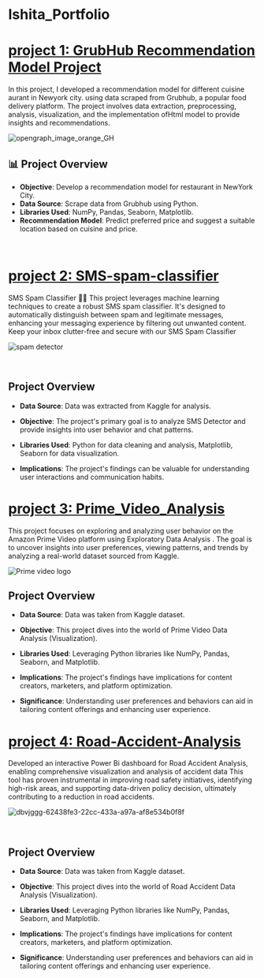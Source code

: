 # Ishita_Portfolio

# [project 1: GrubHub Recommendation Model Project](https://github.com/ishita-goyal-019/Grubhub_Recommendtion_Model)

In this project, I developed a recommendation model for different cuisine aurant in Newyork city.
using data scraped from Grubhub, a popular food delivery platform. The project involves data extraction, preprocessing, analysis, 
visualization, and the implementation ofHtml model to provide insights and recommendations.

![opengraph_image_orange_GH](https://github.com/ishita-goyal-019/Grubhub_Recommendtion_Model/assets/145800141/ad6424b3-a52e-459f-a4d2-8c33746676cf%20spaces.png)

## 📊 Project Overview

- **Objective**: Develop a recommendation model for restaurant in NewYork City.
- **Data Source**: Scrape data from Grubhub using Python.
- **Libraries Used**: NumPy, Pandas, Seaborn, Matplotlib.
- **Recommendation Model**: Predict preferred price and suggest a suitable location based on cuisine and price.

<br>

# [project 2: SMS-spam-classifier](https://github.com/ishita-goyal-019/SMS-spam-classifier)

SMS Spam Classifier 📱🚫 This project leverages machine learning techniques to create a robust SMS spam classifier. It's designed to automatically distinguish between spam and legitimate messages, enhancing your messaging experience by filtering out unwanted content. Keep your inbox clutter-free and secure with our SMS Spam Classifier

![spam detector](https://github.com/ishita-goyal-019/SMS-spam-classifier/assets/145800141/b7775b3b-533d-44c2-90b4-0035b2eab436)

<br>

## Project Overview

- **Data Source**: Data was extracted from Kaggle for analysis.

- **Objective**: The project's primary goal is to analyze SMS Detector and provide insights into user behavior and chat patterns.

- **Libraries Used**: Python for data cleaning and analysis, Matplotlib, Seaborn for data visualization.

- **Implications**: The project's findings can be valuable for understanding user interactions and communication habits.

# [project 3: Prime_Video_Analysis](https://github.com/ishita-goyal-019/Prime_Video_Analysis)

This project focuses on exploring and analyzing user behavior on the Amazon Prime Video platform using Exploratory Data Analysis . The goal is to uncover insights into user preferences, viewing patterns, and trends by analyzing a real-world dataset sourced from Kaggle.


![Prime video logo](https://github.com/ishita-goyal-019/Prime_Video_Analysis/assets/145800141/3e0c7b6e-749e-4354-879a-5156dcd4e9b8)


## Project Overview

- **Data Source**: Data was taken from Kaggle dataset.

- **Objective**: This project dives into the world of Prime Video  Data Analysis (Visualization).

- **Libraries Used**: Leveraging Python libraries like NumPy, Pandas, Seaborn, and Matplotlib.

- **Implications**: The project's findings have implications for content creators, marketers, and platform optimization.

- **Significance**: Understanding user preferences and behaviors can aid in tailoring content offerings and enhancing user experience.

# [project 4: Road-Accident-Analysis](https://github.com/ishita-goyal-019/Road-Accident-Analysis)

Developed an interactive Power Bi dashboard for Road Accident Analysis, enabling comprehensive visualization and analysis of accident data This tool has proven instrumental in improving road safety initiatives, identifying high-risk areas, and supporting data-driven policy decision, ultimately contributing to a reduction in road accidents.


![dbvjggg-62438fe3-22cc-433a-a97a-af8e534b0f8f](https://github.com/ishita-goyal-019/Road-Accident-Analysis/assets/145800141/d59d3bd4-257e-4354-86a5-07c7be0b660d)

<br>

## Project Overview

- **Data Source**: Data was taken from Kaggle dataset.

- **Objective**: This project dives into the world of Road Accident Data Analysis (Visualization).

- **Libraries Used**: Leveraging Python libraries like NumPy, Pandas, Seaborn, and Matplotlib.

- **Implications**: The project's findings have implications for content creators, marketers, and platform optimization.

- **Significance**: Understanding user preferences and behaviors can aid in tailoring content offerings and enhancing user experience.
